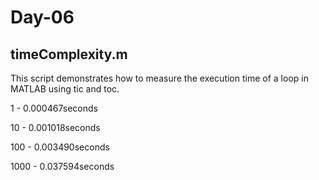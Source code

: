# Day-06

## timeComplexity.m ##

This script demonstrates how to measure the execution time of a loop in MATLAB using tic and toc.

1 - 0.000467seconds

10 - 0.001018seconds

100 - 0.003490seconds

1000 - 0.037594seconds
